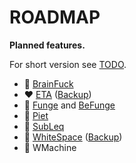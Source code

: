 # ROADMAP

**Planned features.**

For short version see [TODO](TODO.md).

* 🌈 [BrainFuck](https://esolangs.org/wiki/Brainfuck)
* ❤️ [ETA](http://www.miketaylor.org.uk/tech/eta/doc/manual.html) ([Backup](https://helvm.github.io/eta/manual))
* 💛 [Funge](https://catseye.tc/article/Languages.md#funge-98) and [BeFunge](https://catseye.tc/view/Befunge-93/doc/Befunge-93.markdown)
* 💚 [Piet](https://www.dangermouse.net/esoteric/piet.html)
* 💙 [SubLeq](http://mazonka.com/subleq/)
* 🤍 [WhiteSpace](http://web.archive.org/web/20150623025348/http://compsoc.dur.ac.uk/whitespace/) ([Backup](https://helvm.github.io/WSpace/tutorial.html))
* 🖤 WMachine
